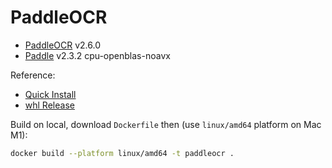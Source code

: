 # PaddleOCR

- [PaddleOCR](https://github.com/PaddlePaddle/PaddleOCR) v2.6.0
- [Paddle](https://github.com/PaddlePaddle/Paddle) v2.3.2 cpu-openblas-noavx

Reference:

- [Quick Install](https://www.paddlepaddle.org.cn/install/quick?docurl=/documentation/docs/zh/install/compile/linux-compile.html)
- [whl Release](https://www.paddlepaddle.org.cn/documentation/docs/zh/develop/install/Tables.html#whl-release)

Build on local, download `Dockerfile` then (use `linux/amd64` platform on Mac M1):

```sh
docker build --platform linux/amd64 -t paddleocr .
```

